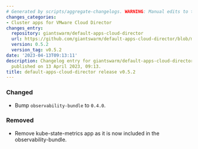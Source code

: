 ```yaml
---
# Generated by scripts/aggregate-changelogs. WARNING: Manual edits to this files will be overwritten.
changes_categories:
- Cluster apps for VMware Cloud Director
changes_entry:
  repository: giantswarm/default-apps-cloud-director
  url: https://github.com/giantswarm/default-apps-cloud-director/blob/master/CHANGELOG.md#052---2023-04-13
  version: 0.5.2
  version_tag: v0.5.2
date: '2023-04-13T09:13:11'
description: Changelog entry for giantswarm/default-apps-cloud-director version 0.5.2,
  published on 13 April 2023, 09:13.
title: default-apps-cloud-director release v0.5.2
---
```


### Changed
- Bump `observability-bundle` to `0.4.0`.
### Removed
- Remove kube-state-metrics app as it is now included in the observability-bundle.
